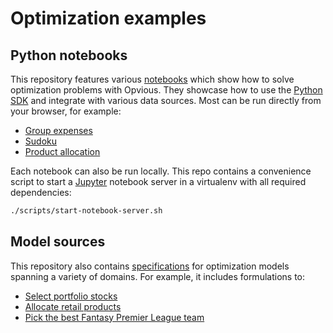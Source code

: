 # Optimization examples

## Python notebooks

This repository features various [notebooks](/notebooks) which show how to solve
optimization problems with Opvious. They showcase how to use the [Python SDK][]
and integrate with various data sources. Most can be run directly from your
browser, for example:

+ [Group expenses](https://www.opvious.io/examples/retro/notebooks?path=group-expenses.ipynb)
+ [Sudoku](https://www.opvious.io/examples/retro/notebooks?path=sudoku.ipynb)
+ [Product allocation](https://www.opvious.io/examples/retro/notebooks?path=product-allocation.ipynb)

Each notebook can also be run locally. This repo contains a convenience script
to start a [Jupyter][] notebook server in a virtualenv with all required
dependencies:

```sh
./scripts/start-notebook-server.sh
```


## Model sources

This repository also contains [specifications](/sources) for optimization models
spanning a variety of domains. For example, it includes formulations to:

+ [Select portfolio stocks](/sources/portfolio-selection.md)
+ [Allocate retail products](/sources/product-allocation.md)
+ [Pick the best Fantasy Premier League team](/sources/fantasy-premier-league.md)


[Python SDK]: https://opvious.readthedocs.io/
[Jupyter]: https://jupyter.org/
[token]: https://hub.beta.opvious.io/authorizations
